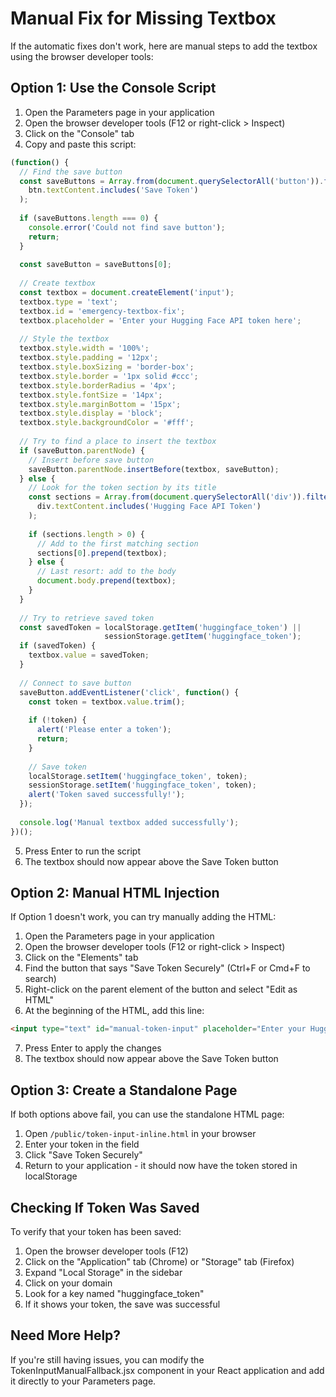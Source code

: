# Manual Fix for Missing Textbox

If the automatic fixes don't work, here are manual steps to add the textbox using the browser developer tools:

## Option 1: Use the Console Script

1. Open the Parameters page in your application
2. Open the browser developer tools (F12 or right-click > Inspect)
3. Click on the "Console" tab
4. Copy and paste this script:

```javascript
(function() {
  // Find the save button
  const saveButtons = Array.from(document.querySelectorAll('button')).filter(btn => 
    btn.textContent.includes('Save Token')
  );
  
  if (saveButtons.length === 0) {
    console.error('Could not find save button');
    return;
  }
  
  const saveButton = saveButtons[0];
  
  // Create textbox
  const textbox = document.createElement('input');
  textbox.type = 'text';
  textbox.id = 'emergency-textbox-fix';
  textbox.placeholder = 'Enter your Hugging Face API token here';
  
  // Style the textbox
  textbox.style.width = '100%';
  textbox.style.padding = '12px';
  textbox.style.boxSizing = 'border-box';
  textbox.style.border = '1px solid #ccc';
  textbox.style.borderRadius = '4px';
  textbox.style.fontSize = '14px';
  textbox.style.marginBottom = '15px';
  textbox.style.display = 'block';
  textbox.style.backgroundColor = '#fff';
  
  // Try to find a place to insert the textbox
  if (saveButton.parentNode) {
    // Insert before save button
    saveButton.parentNode.insertBefore(textbox, saveButton);
  } else {
    // Look for the token section by its title
    const sections = Array.from(document.querySelectorAll('div')).filter(div => 
      div.textContent.includes('Hugging Face API Token')
    );
    
    if (sections.length > 0) {
      // Add to the first matching section
      sections[0].prepend(textbox);
    } else {
      // Last resort: add to the body
      document.body.prepend(textbox);
    }
  }
  
  // Try to retrieve saved token
  const savedToken = localStorage.getItem('huggingface_token') || 
                     sessionStorage.getItem('huggingface_token');
  if (savedToken) {
    textbox.value = savedToken;
  }
  
  // Connect to save button
  saveButton.addEventListener('click', function() {
    const token = textbox.value.trim();
    
    if (!token) {
      alert('Please enter a token');
      return;
    }
    
    // Save token
    localStorage.setItem('huggingface_token', token);
    sessionStorage.setItem('huggingface_token', token);
    alert('Token saved successfully!');
  });
  
  console.log('Manual textbox added successfully');
})();
```

5. Press Enter to run the script
6. The textbox should now appear above the Save Token button

## Option 2: Manual HTML Injection

If Option 1 doesn't work, you can try manually adding the HTML:

1. Open the Parameters page in your application
2. Open the browser developer tools (F12 or right-click > Inspect)
3. Click on the "Elements" tab
4. Find the button that says "Save Token Securely" (Ctrl+F or Cmd+F to search)
5. Right-click on the parent element of the button and select "Edit as HTML"
6. At the beginning of the HTML, add this line:

```html
<input type="text" id="manual-token-input" placeholder="Enter your Hugging Face API token here" style="width: 100%; padding: 12px; box-sizing: border-box; border: 1px solid #ccc; border-radius: 4px; font-size: 14px; margin-bottom: 15px; display: block; background-color: #fff;">
```

7. Press Enter to apply the changes
8. The textbox should now appear above the Save Token button

## Option 3: Create a Standalone Page

If both options above fail, you can use the standalone HTML page:

1. Open `/public/token-input-inline.html` in your browser
2. Enter your token in the field
3. Click "Save Token Securely"
4. Return to your application - it should now have the token stored in localStorage

## Checking If Token Was Saved

To verify that your token has been saved:

1. Open the browser developer tools (F12)
2. Click on the "Application" tab (Chrome) or "Storage" tab (Firefox)
3. Expand "Local Storage" in the sidebar
4. Click on your domain
5. Look for a key named "huggingface_token"
6. If it shows your token, the save was successful

## Need More Help?

If you're still having issues, you can modify the TokenInputManualFallback.jsx component in your React application and add it directly to your Parameters page.
